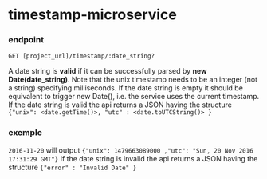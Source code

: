# timestamp-microservice

### endpoint 
```GET [project_url]/timestamp/:date_string?```

A date string is **valid** if it can be successfully parsed by **new Date(date_string)**. Note that the unix timestamp needs to be an integer (not a string) specifying milliseconds. If the date string is empty it should be equivalent to trigger new Date(), i.e. the service uses the current timestamp.
If the date string is valid the api returns a JSON having the structure
```{"unix": <date.getTime()>, "utc" : <date.toUTCString()> }```

### exemple
```2016-11-20``` 
will output 
```{"unix": 1479663089000 ,"utc": "Sun, 20 Nov 2016 17:31:29 GMT"}```
If the date string is invalid the api returns a JSON having the structure 
```{"error" : "Invalid Date" }```

